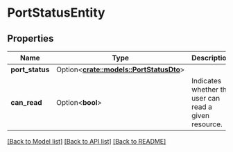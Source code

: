 # PortStatusEntity

## Properties

Name | Type | Description | Notes
------------ | ------------- | ------------- | -------------
**port_status** | Option<[**crate::models::PortStatusDto**](PortStatusDTO.md)> |  | [optional]
**can_read** | Option<**bool**> | Indicates whether the user can read a given resource. | [optional]

[[Back to Model list]](../README.md#documentation-for-models) [[Back to API list]](../README.md#documentation-for-api-endpoints) [[Back to README]](../README.md)


